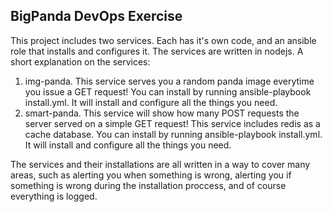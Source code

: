 BigPanda DevOps Exercise
-----------------------------
This project includes two services. Each has it's own code, and an ansible role that
installs and configures it. The services are written in nodejs. 
A short explanation on the services:
1. img-panda. This service serves you a random panda image everytime you issue a 
GET request!
You can install by running ansible-playbook install.yml.
It will install and configure all the things you need. 
2. smart-panda. This service will show how many POST requests the server served 
on a simple GET request! This service includes redis as a cache database. 
You can install by running ansible-playbook install.yml.
It will install and configure all the things you need. 

The services and their installations are all written in a way to cover many areas, 
such as alerting you when something is wrong, alerting you if something is wrong during 
the installation proccess, and of course everything is logged.



